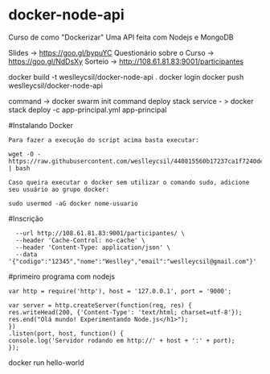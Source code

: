 # docker-node-api
Curso de como "Dockerizar" Uma API feita com Nodejs e MongoDB

Slides -> https://goo.gl/bypuYC
Questionário sobre o Curso -> https://goo.gl/NdDsXy
Sorteio -> http://108.61.81.83:9001/participantes

docker build -t weslleycsil/docker-node-api .
docker login
docker push weslleycsil/docker-node-api


command -> docker swarm init
command deploy stack service - > docker stack deploy -c app-principal.yml app-principal

#Instalando Docker

```
Para fazer a execução do script acima basta executar:

wget -O - https://raw.githubusercontent.com/weslleycsil/440815560b17237ca1f7240ded81ae76/raw/install_docker.sh | bash

Caso queira executar o docker sem utilizar o comando sudo, adicione seu usuário ao grupo docker:

sudo usermod -aG docker nome-usuario

```


#Inscrição
```curl --request POST \
  --url http://108.61.81.83:9001/participantes/ \
  --header 'Cache-Control: no-cache' \
  --header 'Content-Type: application/json' \
  --data '{"codigo":"12345","nome":"Weslley","email":"weslleycsil@gmail.com"}'
```
#primeiro programa com nodejs

```
var http = require('http'), host = '127.0.0.1', port = '9000';
 
var server = http.createServer(function(req, res) {
res.writeHead(200, {'Content-Type': 'text/html; charset=utf-8'});
res.end("Olá mundo! Experimentando Node.js</h1>");
})
.listen(port, host, function() {
console.log('Servidor rodando em http://' + host + ':' + port);
});
```


docker run hello-world